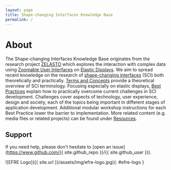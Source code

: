 ```yaml
---
layout: page
title: Shape-changing Interfaces Knowledge Base
permalink: /
---
```


# About 
The Shape-changing Interfaces Knowledge Base originates from the research project [ZELASTO](/2019/daten-zum-anfassen/) which explores the interaction with complex data using [Zoomable User Interfaces](/terms/zoomable-user-interface) on [Elastic Displays](/terms/elastic-display). We aim to spread recent knowledge on the research of [shape-changing interfaces](/terms/shape-changing-interface) (SCI) both theoretically and practically. [Terms and Concepts](/terms-and-concepts/) provide a theoretical overview of SCI terminology. Focusing especially on elastic displays, [Best Practices](/best-practices/) explain how to practically overcome current challenges in SCI development. Challenges cover aspects of technology, user experience, design and society, each of the topics being important in different stages of application development. Additional modular workshop instructions for each Best Practice lower the barrier to implementation.
More related content (e.g. media files or related projects) can be found under [Resources](/resources/). 

## Support

If you need help, please don't hesitate to [open an issue](https://www.github.com/{{ site.github_repo }}/{{ site.github_user }}).

![EFRE Logo]({{ site.url }}/assets/img/efre-logo.jpg){: #efre-logo }